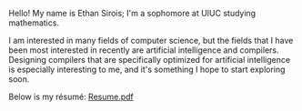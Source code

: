 Hello! My name is Ethan Sirois; I'm a sophomore at UIUC studying mathematics. 

I am interested in many fields of computer science, but the fields that I have been most interested in recently are artificial intelligence and compilers. Designing compilers that are specifically optimized for artificial intelligence is especially interesting to me, and it's something I hope to start exploring soon.

Below is my résumé:
[Resume.pdf](https://github.com/ethansirois/ethansirois/files/13865972/Resume.pdf)
